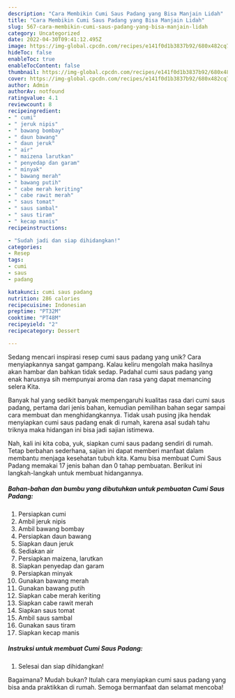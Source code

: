 ```yaml
---
description: "Cara Membikin Cumi Saus Padang yang Bisa Manjain Lidah"
title: "Cara Membikin Cumi Saus Padang yang Bisa Manjain Lidah"
slug: 567-cara-membikin-cumi-saus-padang-yang-bisa-manjain-lidah
category: Uncategorized
date: 2022-04-30T09:41:12.495Z
image: https://img-global.cpcdn.com/recipes/e141f0d1b3837b92/680x482cq70/cumi-saus-padang-foto-resep-utama.jpg
hideToc: false
enableToc: true
enableTocContent: false
thumbnail: https://img-global.cpcdn.com/recipes/e141f0d1b3837b92/680x482cq70/cumi-saus-padang-foto-resep-utama.jpg
cover: https://img-global.cpcdn.com/recipes/e141f0d1b3837b92/680x482cq70/cumi-saus-padang-foto-resep-utama.jpg
author: Admin
authorAv: notfound
ratingvalue: 4.1
reviewcount: 8
recipeingredient:
- " cumi"
- " jeruk nipis"
- " bawang bombay"
- " daun bawang"
- " daun jeruk"
- " air"
- " maizena larutkan"
- " penyedap dan garam"
- " minyak"
- " bawang merah"
- " bawang putih"
- " cabe merah keriting"
- " cabe rawit merah"
- " saus tomat"
- " saus sambal"
- " saus tiram"
- " kecap manis"
recipeinstructions:

- "Sudah jadi dan siap dihidangkan!"
categories:
- Resep
tags:
- cumi
- saus
- padang

katakunci: cumi saus padang 
nutrition: 286 calories
recipecuisine: Indonesian
preptime: "PT32M"
cooktime: "PT48M"
recipeyield: "2"
recipecategory: Dessert

---
```





Sedang mencari inspirasi resep cumi saus padang yang unik? Cara menyiapkannya sangat gampang. Kalau keliru mengolah maka hasilnya akan hambar dan bahkan tidak sedap. Padahal cumi saus padang yang enak harusnya sih mempunyai aroma dan rasa yang dapat memancing selera Kita.







Banyak hal yang sedikit banyak mempengaruhi kualitas rasa dari cumi saus padang, pertama dari jenis bahan, kemudian pemilihan bahan segar sampai cara membuat dan menghidangkannya. Tidak usah pusing jika hendak menyiapkan cumi saus padang enak di rumah, karena asal sudah tahu triknya maka hidangan ini bisa jadi sajian istimewa.






Nah, kali ini kita coba, yuk, siapkan cumi saus padang sendiri di rumah. Tetap berbahan sederhana, sajian ini dapat memberi manfaat dalam membantu menjaga kesehatan tubuh kita. Kamu bisa membuat Cumi Saus Padang memakai 17 jenis bahan dan 0 tahap pembuatan. Berikut ini langkah-langkah untuk membuat hidangannya.

<!--inarticleads1-->

##### Bahan-bahan dan bumbu yang dibutuhkan untuk pembuatan Cumi Saus Padang:

1. Persiapkan  cumi
1. Ambil  jeruk nipis
1. Ambil  bawang bombay
1. Persiapkan  daun bawang
1. Siapkan  daun jeruk
1. Sediakan  air
1. Persiapkan  maizena, larutkan
1. Siapkan  penyedap dan garam
1. Persiapkan  minyak
1. Gunakan  bawang merah
1. Gunakan  bawang putih
1. Siapkan  cabe merah keriting
1. Siapkan  cabe rawit merah
1. Siapkan  saus tomat
1. Ambil  saus sambal
1. Gunakan  saus tiram
1. Siapkan  kecap manis




<!--inarticleads2-->

##### Instruksi untuk membuat Cumi Saus Padang:


1. Selesai dan siap dihidangkan!



Bagaimana? Mudah bukan? Itulah cara menyiapkan cumi saus padang yang bisa anda praktikkan di rumah. Semoga bermanfaat dan selamat mencoba!
